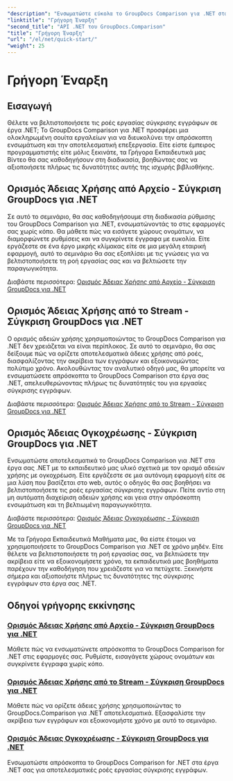 ```yaml
---
"description": "Ενσωματώστε εύκολα το GroupDocs Comparison για .NET στα έργα σας. Μάθετε αποτελεσματικές μεθόδους ρύθμισης αδειών χρήσης για ακριβείς ροές εργασίας σύγκρισης εγγράφων."
"linktitle": "Γρήγορη Έναρξη"
"second_title": "API .NET του GroupDocs.Comparison"
"title": "Γρήγορη Έναρξη"
"url": "/el/net/quick-start/"
"weight": 25
---
```


# Γρήγορη Έναρξη


## Εισαγωγή

Θέλετε να βελτιστοποιήσετε τις ροές εργασίας σύγκρισης εγγράφων σε έργα .NET; Το GroupDocs Comparison για .NET προσφέρει μια ολοκληρωμένη σουίτα εργαλείων για να διευκολύνει την απρόσκοπτη ενσωμάτωση και την αποτελεσματική επεξεργασία. Είτε είστε έμπειρος προγραμματιστής είτε μόλις ξεκινάτε, τα Γρήγορα Εκπαιδευτικά μας Βίντεο θα σας καθοδηγήσουν στη διαδικασία, βοηθώντας σας να αξιοποιήσετε πλήρως τις δυνατότητες αυτής της ισχυρής βιβλιοθήκης.

## Ορισμός Άδειας Χρήσης από Αρχείο - Σύγκριση GroupDocs για .NET

Σε αυτό το σεμινάριο, θα σας καθοδηγήσουμε στη διαδικασία ρύθμισης του GroupDocs Comparison για .NET, ενσωματώνοντάς το στις εφαρμογές σας χωρίς κόπο. Θα μάθετε πώς να εισάγετε χώρους ονομάτων, να διαμορφώνετε ρυθμίσεις και να συγκρίνετε έγγραφα με ευκολία. Είτε εργάζεστε σε ένα έργο μικρής κλίμακας είτε σε μια μεγάλη εταιρική εφαρμογή, αυτό το σεμινάριο θα σας εξοπλίσει με τις γνώσεις για να βελτιστοποιήσετε τη ροή εργασίας σας και να βελτιώσετε την παραγωγικότητα.

Διαβάστε περισσότερα: [Ορισμός Άδειας Χρήσης από Αρχείο - Σύγκριση GroupDocs για .NET](./set-license-from-file/)

## Ορισμός Άδειας Χρήσης από το Stream - Σύγκριση GroupDocs για .NET

Ο ορισμός αδειών χρήσης χρησιμοποιώντας το GroupDocs Comparison για .NET δεν χρειάζεται να είναι περίπλοκος. Σε αυτό το σεμινάριο, θα σας δείξουμε πώς να ορίζετε αποτελεσματικά άδειες χρήσης από ροές, διασφαλίζοντας την ακρίβεια των εγγράφων και εξοικονομώντας πολύτιμο χρόνο. Ακολουθώντας τον αναλυτικό οδηγό μας, θα μπορείτε να ενσωματώσετε απρόσκοπτα το GroupDocs Comparison στα έργα σας .NET, απελευθερώνοντας πλήρως τις δυνατότητές του για εργασίες σύγκρισης εγγράφων.

Διαβάστε περισσότερα: [Ορισμός Άδειας Χρήσης από το Stream - Σύγκριση GroupDocs για .NET](./set-license-from-stream/)

## Ορισμός Άδειας Ογκοχρέωσης - Σύγκριση GroupDocs για .NET

Ενσωματώστε αποτελεσματικά το GroupDocs Comparison για .NET στα έργα σας .NET με το εκπαιδευτικό μας υλικό σχετικά με τον ορισμό αδειών χρήσης με ογκοχρέωση. Είτε εργάζεστε σε μια αυτόνομη εφαρμογή είτε σε μια λύση που βασίζεται στο web, αυτός ο οδηγός θα σας βοηθήσει να βελτιστοποιήσετε τις ροές εργασίας σύγκρισης εγγράφων. Πείτε αντίο στη μη αυτόματη διαχείριση αδειών χρήσης και γεια στην απρόσκοπτη ενσωμάτωση και τη βελτιωμένη παραγωγικότητα.

Διαβάστε περισσότερα: [Ορισμός Άδειας Ογκοχρέωσης - Σύγκριση GroupDocs για .NET](./set-metered-license/)

Με τα Γρήγορα Εκπαιδευτικά Μαθήματα μας, θα είστε έτοιμοι να χρησιμοποιήσετε το GroupDocs Comparison για .NET σε χρόνο μηδέν. Είτε θέλετε να βελτιστοποιήσετε τη ροή εργασίας σας, να βελτιώσετε την ακρίβεια είτε να εξοικονομήσετε χρόνο, τα εκπαιδευτικά μας βοηθήματα παρέχουν την καθοδήγηση που χρειάζεστε για να πετύχετε. Ξεκινήστε σήμερα και αξιοποιήστε πλήρως τις δυνατότητες της σύγκρισης εγγράφων στα έργα σας .NET.
## Οδηγοί γρήγορης εκκίνησης
### [Ορισμός Άδειας Χρήσης από Αρχείο - Σύγκριση GroupDocs για .NET](./set-license-from-file/)
Μάθετε πώς να ενσωματώνετε απρόσκοπτα το GroupDocs Comparison for .NET στις εφαρμογές σας. Ρυθμίστε, εισαγάγετε χώρους ονομάτων και συγκρίνετε έγγραφα χωρίς κόπο.
### [Ορισμός Άδειας Χρήσης από το Stream - Σύγκριση GroupDocs για .NET](./set-license-from-stream/)
Μάθετε πώς να ορίζετε άδειες χρήσης χρησιμοποιώντας το GroupDocs.Comparison για .NET αποτελεσματικά. Εξασφαλίστε την ακρίβεια των εγγράφων και εξοικονομήστε χρόνο με αυτό το σεμινάριο.
### [Ορισμός Άδειας Ογκοχρέωσης - Σύγκριση GroupDocs για .NET](./set-metered-license/)
Ενσωματώστε απρόσκοπτα το GroupDocs Comparison for .NET στα έργα .NET σας για αποτελεσματικές ροές εργασίας σύγκρισης εγγράφων.